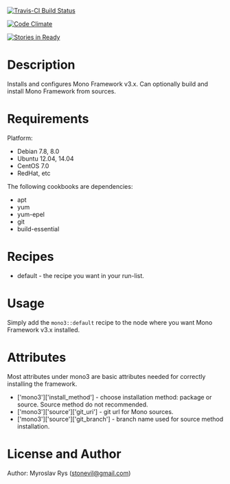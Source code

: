 [![Travis-CI Build Status](https://secure.travis-ci.org/stonevil/mono3-cookbook.png?branch=master)](https://travis-ci.org/stonevil/mono3-cookbook)


[![Code Climate](https://codeclimate.com/github/stonevil/mono3-cookbook/badges/gpa.svg)](https://codeclimate.com/github/stonevil/mono3-cookbook)

[![Stories in Ready](https://badge.waffle.io/stonevil/mono3-cookbook.png?label=ready&title=Ready)](https://waffle.io/stonevil/mono3-cookbook)


Description
===========

Installs and configures Mono Framework v3.x. Can optionally build and install Mono Framework from sources.

Requirements
============

Platform:

* Debian 7.8, 8.0
* Ubuntu 12.04, 14.04
* CentOS 7.0
* RedHat, etc

The following cookbooks are dependencies:

* apt
* yum
* yum-epel
* git
* build-essential

Recipes
=======

* default - the recipe you want in your run-list.

Usage
=====

Simply add the `mono3::default` recipe to the node where you want Mono Framework v3.x installed.

Attributes
==========

Most attributes under mono3 are basic attributes needed for correctly installing the framework.

* ['mono3']['install_method'] - choose installation method: package or source. Source method do not recommended.
* ['mono3']['source']['git_uri'] - git url for Mono sources.
* ['mono3']['source']['git_branch'] - branch name used for source method installation.

License and Author
==================
Author: Myroslav Rys (<stonevil@gmail.com>)
